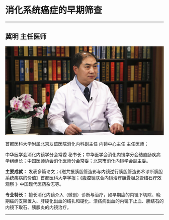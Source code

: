 # 消化系统癌症的早期筛查

---

## 冀明 主任医师

![1679370985462](image/c05_095/1679370985462.png)

首都医科大学附属北京友谊医院消化内科副主任 内镜中心主任 主任医师；

中华医学会消化内镜学分会常委 秘书长；中华医学会消化内镜学分会结直肠疾病学组组长；中国医师协会消化医师分会常委；北京市消化内镜学会副主委。


**主要成就：** 发表多篇论文；《磁共振胰胆管造影与内镜逆行胰胆管造影术诊断胰胆系统疾病的价值》首都医科大学学报；《腹腔镜联合内镜治疗胆囊胆总管结石疗效观察 》中国现代医药杂志等。


**专业特长：** 擅长消化内镜介入（微创）诊断与治疗，如早期癌的内镜下切除、晚期癌的支架置入、肝硬化出血的结扎和硬化、溃疡病出血的内镜下止血、胆结石的内镜下取石、胰腺炎的内镜治疗。

---
